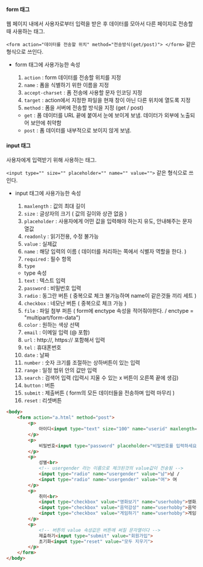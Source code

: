 #### form 태그

웹 페이지 내에서 사용자로부터 입력을 받은 후 데이터를 모아서 다른 페이지로 전송할 때 사용하는 태그.

`<form action="데이터를 전송할 위치" method="전송방식(get/post)"> </form>` 같은 형식으로 쓰인다.

- form 태그에 사용가능한 속성

  1. `action` : form 데이터를 전송할 위치를 지정
  2. `name` : 폼을 식별하기 위한 이름을 지정
  3. `accept-charset` : 폼 전송에 사용할 문자 인코딩 지정
  4. `target` : action에서 지정한 파일을 현재 창이 아닌 다른 위치에 열도록 지정
  5.  `method` : 폼을 서버에 전송할 방식을 지정 (get / post)
     - `get` : 폼 데이터를 URL 끝에 붙여서 눈에 보이게 보냄. 데이터가 외부에 노출되어 보안에 취약함
     - `post` : 폼 데이터를 내부적으로 보이지 않게 보냄.


#### input 태그

사용자에게 입력받기 위해 사용하는 태그.

`<input type="" size="" placeholder="" name="" value="">` 같은 형식으로 쓰인다.

- input 태그에 사용가능한 속성

  1. `maxlength` : 값의 최대 길이
  2. `size` : 글상자의 크기 ( 값의 길이와 상관 없음 )
  3. `placeholder` : 사용자에게 어떤 값을 입력해야 하는지 유도, 안내해주는 문자열값
  4. `readonly` : 읽기전용, 수정 불가능
  5. `value` : 실제값
  6. `name` : 해당 입력의 이름 ( 데이터를 처리하는 쪽에서 식별자 역할을 한다. )
  7. `required` : 필수 항목
  8. `type`

  -  type 속성
    1. `text` : 텍스트 입력
    2. `password` : 비밀번호 입력
    3. `radio` : 동그란 버튼 ( 중복으로 체크 불가능하며 name이 같은것들 끼리 세트 )
    4. `checkbox` : 네모난 버튼 ( 중복으로 체크 가능 )
    5. `file` : 파일 첨부 퍼튼 ( form에 enctype 속성을 적어줘야한다. / enctype = "multipart/form-data")
    6. `color` : 원하는 색상 선택
    7. `email` : 이메일 입력 (@ 포함)
    8. `url` : http://, https:// 포함해서 입력
    9. `tel` : 휴대폰번호
    10. `date` : 날짜
    11. `number` : 숫자 크기를 조절하는 상하버튼이 있는 입력
    12. `range` : 일정 범위 안의 값만 입력
    13. `search` : 검색어 입력 (입력시 지울 수 있는 x 버튼이 오른쪽 끝에 생김)
    14. `button` : 버튼
    15. `submit` : 제출버튼 ( form의 모든 데이터들을 전송하며 입력 마무리 )
    16. `reset` : 리셋버튼

````html
<body>
	<form action="a.html" method="post">
        <p>
            아이디<input type="text" size="100" name="userid" maxlength="12" value="apple" readonly>
        </p>
        <p>
            비밀번호<input type="password" placeholder="비밀번호를 입력하세요" name="userpw" required>
        </p>
        <p>
            성별<br>
            <!-- usergender 라는 이름으로 체크된것의 value값이 전송됨 -->
            <input type="radio" name="usergender" value="남">남 /
            <input type="radio" name="usergender" value="여"> 여
        </p>
        <p>
            취미<br>
            <input type="checkbox" value="영화보기" name="userhobby">영화보기 /
            <input type="checkbox" value="음악감상" name="userhobby">음악감상 /
            <input type="checkbox" value="게임하기" name="userhobby">게임하기
        </p>
        <p>
            <!-- 버튼의 value 속성값은 버튼에 써질 문자열이다 -->
            제출하기<input type="submit" value="회원가입">
            초기화<input type="reset" value="모두 지우기">
        </p>
    </form>
</body>
````

